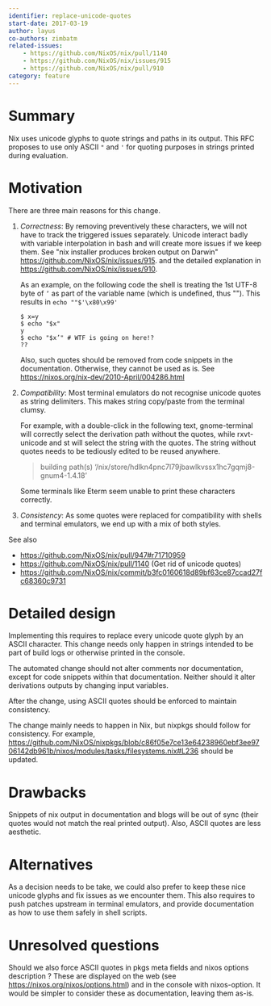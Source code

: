 ```yaml
---
identifier: replace-unicode-quotes
start-date: 2017-03-19
author: layus
co-authors: zimbatm
related-issues:
    - https://github.com/NixOS/nix/pull/1140
    - https://github.com/NixOS/nix/issues/915
    - https://github.com/NixOS/nix/pull/910
category: feature
---
```


# Summary
[summary]: #summary

Nix uses unicode glyphs to quote strings and paths in its output.
This RFC proposes to use only ASCII `"` and `'` for quoting purposes in strings
printed during evaluation.

# Motivation
[motivation]: #motivation

There are three main reasons for this change.

1. _Correctness_: By removing preventively these characters, we will not have
   to track the triggered issues separately. Unicode interact badly with
   variable interpolation in bash and will create more issues if we keep them. 
   See "nix installer produces broken output on Darwin"
   https://github.com/NixOS/nix/issues/915.
   and the detailed explanation in https://github.com/NixOS/nix/issues/910.

   As an example, on the following code the shell is treating the 1st UTF-8
   byte of `’` as part of the variable name (which is undefined, thus "").
   This results in `echo ""$'\x80\x99'`

       $ x=y
       $ echo "$x"
       y
       $ echo "$x’" # WTF is going on here!?
       ??

   Also, such quotes should be removed from code snippets in the documentation.
   Otherwise, they cannot be used as is. See
   https://nixos.org/nix-dev/2010-April/004286.html

2. _Compatibility_: Most terminal emulators do not recognise unicode quotes as
   string delimiters. This makes string copy/paste from the terminal clumsy.

   For example, with a double-click in the following text, gnome-terminal will
   correctly select the derivation path without the quotes, while rxvt-unicode
   and st will select the string with the quotes. The string without quotes
   needs to be tediously edited to be reused anywhere.

   > building path(s) ‘/nix/store/hdlkn4pnc7l79jbawlkvssx1hc7gqmj8-gnum4-1.4.18’

   Some terminals like Eterm seem unable to print these characters correctly.

3. _Consistency_: As some quotes were replaced for compatibility with shells and
   terminal emulators, we end up with a mix of both styles.

See also
 - https://github.com/NixOS/nix/pull/947#r71710959
 - https://github.com/NixOS/nix/pull/1140 (Get rid of unicode quotes)
 - https://github.com/NixOS/nix/commit/b3fc0160618d89bf63ce87ccad27fc68360c9731

# Detailed design
[design]: #detailed-design

Implementing this requires to replace every unicode quote glyph by an ASCII
character. This change needs only happen in strings intended to be part of
build logs or otherwise printed in the console.

The automated change should not alter comments nor documentation, except for
code snippets within that documentation. Neither should it alter derivations
outputs by changing input variables.

After the change, using ASCII quotes should be enforced to maintain consistency.

The change mainly needs to happen in Nix, but nixpkgs should follow for consistency.
For example, https://github.com/NixOS/nixpkgs/blob/c86f05e7ce13e64238960ebf3ee9706142db961b/nixos/modules/tasks/filesystems.nix#L236 should be updated.

# Drawbacks
[drawbacks]: #drawbacks

Snippets of nix output in documentation and blogs will be out of sync (their
quotes would not match the real printed output).
Also, ASCII quotes are less aesthetic.

# Alternatives
[alternatives]: #alternatives

As a decision needs to be take, we could also prefer to keep these nice unicode
glyphs and fix issues as we encounter them.
This also requires to push patches upstream in terminal emulators, and provide
documentation as how to use them safely in shell scripts.

# Unresolved questions
[unresolved]: #unresolved-questions

Should we also force ASCII quotes in pkgs meta fields and nixos options description ?
These are displayed on the web (see https://nixos.org/nixos/options.html) and in the console
with nixos-option.
It would be simpler to consider these as documentation, leaving them as-is.


